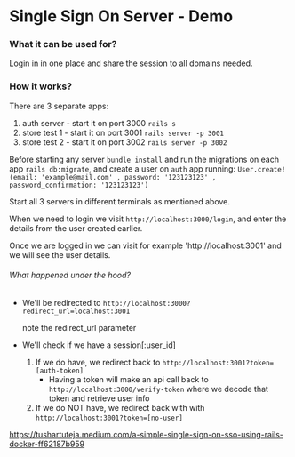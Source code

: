# Single Sign On Server - Demo

### What it can be used for?
Login in in one place and share the session to all domains needed.

### How it works?
There are 3 separate apps:
1. auth server - start it on port 3000 `rails s`
2. store test 1 - start it on port 3001 `rails server -p 3001`
3. store test 2 - start it on port 3002 `rails server -p 3002`
   
Before starting any server `bundle install` and run the migrations on each app `rails db:migrate`, and create a user on `auth` app running: `User.create!(email: 'example@mail.com' , password: '123123123' , password_confirmation: '123123123')`

Start all 3 servers in different terminals as mentioned above.

When we need to login we visit `http://localhost:3000/login`, and enter the details from the user created earlier.

Once we are logged in we can visit for example 'http://localhost:3001' and we will see the user details.
###### What happened under the hood?

- We'll be redirected to `http://localhost:3000?redirect_url=localhost:3001`
  
  note the redirect_url parameter 
  
- We'll check if we have a session[:user_id]
  1. If we do have, we redirect back to `http://localhost:3001?token=[auth-token]`
     - Having a token will make an api call back to `http://localhost:3000/verify-token` where we decode that token and retrieve user info
  2. If we do NOT have,  we redirect back with with `http://localhost:3001?token=[no-user]`

https://tushartuteja.medium.com/a-simple-single-sign-on-sso-using-rails-docker-ff62187b959